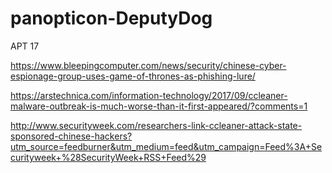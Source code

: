 # panopticon-DeputyDog

APT 17

https://www.bleepingcomputer.com/news/security/chinese-cyber-espionage-group-uses-game-of-thrones-as-phishing-lure/

https://arstechnica.com/information-technology/2017/09/ccleaner-malware-outbreak-is-much-worse-than-it-first-appeared/?comments=1

http://www.securityweek.com/researchers-link-ccleaner-attack-state-sponsored-chinese-hackers?utm_source=feedburner&utm_medium=feed&utm_campaign=Feed%3A+Securityweek+%28SecurityWeek+RSS+Feed%29
